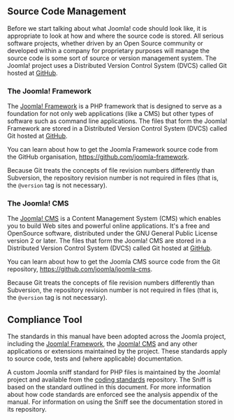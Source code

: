 ## Source Code Management

Before we start talking about what Joomla! code should look like, it is appropriate to look at how and where the source code is stored. All serious software projects, whether driven by an Open Source community or developed within a company for proprietary purposes will manage the source code is some sort of source or version management system. The Joomla! project uses a Distributed Version Control System (DVCS) called Git hosted at [GitHub](https://github.com).

### The Joomla! Framework

The [Joomla! Framework](https://github.com/joomla-framework) is a PHP framework that is designed to serve as a foundation for not only web applications (like a CMS) but other types of software such as command line applications. The files that form the Joomla! Framework are stored in a Distributed Version Control System (DVCS) called Git hosted at [GitHub](https://github.com).

You can learn about how to get the Joomla Framework source code from the GitHub organisation, https://github.com/joomla-framework.

Because Git treats the concepts of file revision numbers differently than Subversion, the repository revision number is not required in files (that is, the `@version` tag is not necessary).

### The Joomla! CMS
The [Joomla! CMS](https://github.com/joomla/joomla-cms) is a Content Management System (CMS) which enables you to build Web sites and powerful online applications. It's a free and OpenSource software, distributed under the GNU General Public License version 2 or later. The files that form the Joomla! CMS are stored in a Distributed Version Control System (DVCS) called Git hosted at [GitHub](https://github.com).

You can learn about how to get the Joomla CMS source code from the Git repository, https://github.com/joomla/joomla-cms.

Because Git treats the concepts of file revision numbers differently than Subversion, the repository revision number is not required in files (that is, the `@version` tag is not necessary).

## Compliance Tool

The standards in this manual have been adopted across the Joomla project, including the [Joomla! Framework](https://github.com/joomla-framework), the [Joomla! CMS](https://github.com/joomla/joomla-cms) and any other applications or extensions maintained by the project. These standards apply to source code, tests and (where applicable) documentation.

A custom Joomla sniff standard for PHP files is maintained by the Joomla! project and available from the [coding standards](https://github.com/joomla/coding-standards) repository. The Sniff is based on the standard outlined in this document. For more information about how code standards are enforced see the analysis appendix of the manual. For information on using the Sniff see the documentation stored in its repository.
